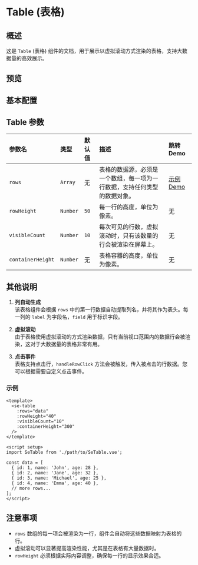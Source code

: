 # Table (表格) 
## 概述

这是 `Table` (表格) 组件的文档，用于展示以虚拟滚动方式渲染的表格，支持大数据量的高效展示。

## 预览
<preview path="../../demos/table/table.vue" title="基本使用" description="基本表格展示，支持虚拟滚动"></preview>

## 基本配置

## Table 参数

| 参数名         | 类型                       | 默认值   | 描述                                                                                        | 跳转 Demo                                 |
| :------------- | :------------------------- | :------- | :------------------------------------------------------------------------------------------ | :---------------------------------------- |
| `rows`         | `Array`                    | 无       | 表格的数据源，必须是一个数组，每一项为一行数据，支持任何类型的数据对象。                  | [示例 Demo](../../demos/table/table.vue)   |
| `rowHeight`    | `Number`                   | `50`     | 每一行的高度，单位为像素。                                                                  | 无                                         |
| `visibleCount` | `Number`                   | `10`     | 每次可见的行数，虚拟滚动时，只有该数量的行会被渲染在屏幕上。                                | 无                                         |
| `containerHeight` | `Number`                 | 无       | 表格容器的高度，单位为像素。                                                                | 无                                         |

## 其他说明

1. **列自动生成**  
   该表格组件会根据 `rows` 中的第一行数据自动提取列名，并将其作为表头。每一列的 `label` 为字段名，`field` 用于标识字段。

2. **虚拟滚动**  
   由于表格使用虚拟滚动的方式渲染数据，只有当前视口范围内的数据行会被渲染，这对于大数据量的表格非常有用。

3. **点击事件**  
   表格支持点击行，`handleRowClick` 方法会被触发，传入被点击的行数据。您可以根据需要自定义点击事件。

### 示例

```vue
<template>
  <se-table
    :rows="data"
    :rowHeight="40"
    :visibleCount="10"
    :containerHeight="300"
  />
</template>

<script setup>
import SeTable from './path/to/SeTable.vue';

const data = [
  { id: 1, name: 'John', age: 28 },
  { id: 2, name: 'Jane', age: 32 },
  { id: 3, name: 'Michael', age: 25 },
  { id: 4, name: 'Emma', age: 40 },
  // more rows...
];
</script>
```

## 注意事项

- `rows` 数组的每一项会被渲染为一行，组件会自动将这些数据映射为表格的行。
- 虚拟滚动可以显著提高渲染性能，尤其是在表格有大量数据时。
- `rowHeight` 必须根据实际内容调整，确保每一行的显示效果合适。

